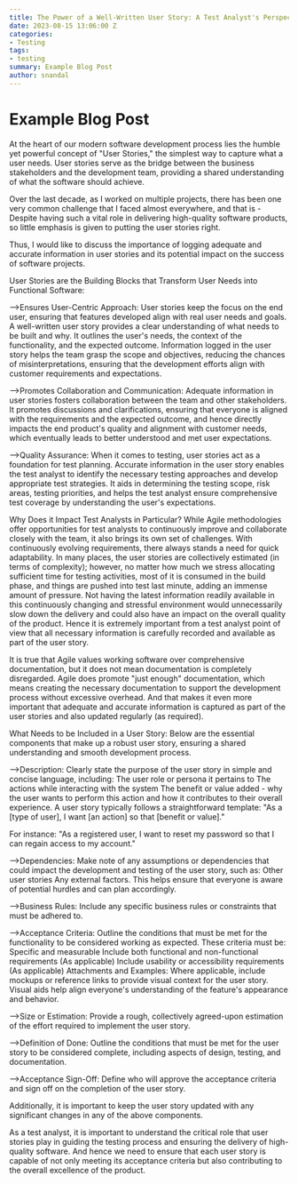 ```yaml
---
title: The Power of a Well-Written User Story: A Test Analyst's Perspective
date: 2023-08-15 13:06:00 Z
categories:
- Testing
tags:
- testing
summary: Example Blog Post
author: snandal
---  
```


# Example Blog Post

At the heart of our modern software development process lies the humble yet powerful concept of "User Stories," the simplest way to capture what a user needs. 
User stories serve as the bridge between the business stakeholders and the development team, providing a shared understanding of what the software should achieve.

Over the last decade, as I worked on multiple projects, there has been one very common challenge that I faced almost everywhere, and that is - Despite having such a vital role 
in delivering high-quality software products, so little emphasis is given to putting the user stories right.

Thus, I would like to discuss the importance of logging adequate and accurate information in user stories and its potential impact on the success of software projects.

User Stories are the Building Blocks that Transform User Needs into Functional Software:

-->Ensures User-Centric Approach:
User stories keep the focus on the end user, ensuring that features developed align with real user needs and goals. 
A well-written user story provides a clear understanding of what needs to be built and why. It outlines the user's needs, the context of the functionality, and the expected outcome. 
Information logged in the user story helps the team grasp the scope and objectives, reducing the chances of misinterpretations, ensuring that the development efforts align with 
customer requirements and expectations.

-->Promotes Collaboration and Communication:
Adequate information in user stories fosters collaboration between the team and other stakeholders. It promotes discussions and clarifications, ensuring that everyone is aligned 
with the requirements and the expected outcome, and hence directly impacts the end product's quality and alignment with customer needs, which eventually leads to better understood 
and met user expectations.

-->Quality Assurance:
When it comes to testing, user stories act as a foundation for test planning. Accurate information in the user story enables the test analyst to identify the necessary testing 
approaches and develop appropriate test strategies. It aids in determining the testing scope, risk areas, testing priorities, and helps the test analyst ensure comprehensive 
test coverage by understanding the user's expectations.

Why Does it Impact Test Analysts in Particular?
While Agile methodologies offer opportunities for test analysts to continuously improve and collaborate closely with the team, it also brings its own set of challenges. 
With continuously evolving requirements, there always stands a need for quick adaptability. 
In many places, the user stories are collectively estimated (in terms of complexity); however, no matter how much we stress allocating sufficient time for testing activities, 
most of it is consumed in the build phase, and things are pushed into test last minute, adding an immense amount of pressure. 
Not having the latest information readily available in this continuously changing and stressful environment would unnecessarily slow down the delivery and could also have 
an impact on the overall quality of the product. 
Hence it is extremely important from a test analyst point of view that all necessary information is carefully recorded and available as part of the user story.

It is true that Agile values working software over comprehensive documentation, but it does not mean documentation is completely disregarded. 
Agile does promote "just enough" documentation, which means creating the necessary documentation to support the development process without excessive overhead. 
And that makes it even more important that adequate and accurate information is captured as part of the user stories and also updated regularly (as required).

What Needs to be Included in a User Story:
Below are the essential components that make up a robust user story, ensuring a shared understanding and smooth development process.

-->Description: Clearly state the purpose of the user story in simple and concise language, including:
The user role or persona it pertains to
The actions while interacting with the system
The benefit or value added - why the user wants to perform this action and how it contributes to their overall experience.
A user story typically follows a straightforward template: "As a [type of user], I want [an action] so that [benefit or value]."

For instance: "As a registered user, I want to reset my password so that I can regain access to my account."

-->Dependencies: Make note of any assumptions or dependencies that could impact the development and testing of the user story, such as:
Other user stories
Any external factors.
This helps ensure that everyone is aware of potential hurdles and can plan accordingly.

-->Business Rules: Include any specific business rules or constraints that must be adhered to.

-->Acceptance Criteria: Outline the conditions that must be met for the functionality to be considered working as expected. These criteria must be:
Specific and measurable
Include both functional and non-functional requirements (As applicable)
Include usability or accessibility requirements (As applicable)
Attachments and Examples: Where applicable, include mockups or reference links to provide visual context for the user story. Visual aids help align everyone's understanding of the feature's appearance and behavior.

-->Size or Estimation: Provide a rough, collectively agreed-upon estimation of the effort required to implement the user story.

-->Definition of Done: Outline the conditions that must be met for the user story to be considered complete, including aspects of design, testing, and documentation.

-->Acceptance Sign-Off: Define who will approve the acceptance criteria and sign off on the completion of the user story.

Additionally, it is important to keep the user story updated with any significant changes in any of the above components.

As a test analyst, it is important to understand the critical role that user stories play in guiding the testing process and ensuring the delivery of high-quality software. 
And hence we need to ensure that each user story is capable of not only meeting its acceptance criteria but also contributing to the overall excellence of the product.
